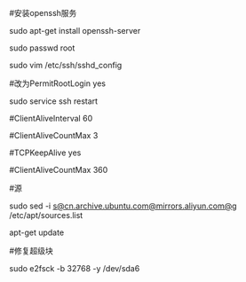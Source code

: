 \#安装openssh服务

sudo apt-get install openssh-server

sudo passwd root

sudo vim /etc/ssh/sshd_config

\#改为PermitRootLogin yes

sudo service ssh restart



\#ClientAliveInterval 60

\#ClientAliveCountMax 3

\#TCPKeepAlive yes

\#ClientAliveCountMax 360



\#源

sudo sed -i [s@cn.archive.ubuntu.com@mirrors.aliyun.com@g](mailto:s@cn.archive.ubuntu.com@mirrors.ustc.edu.cn@g) /etc/apt/sources.list

apt-get update



\#修复超级块

sudo e2fsck -b 32768 -y /dev/sda6